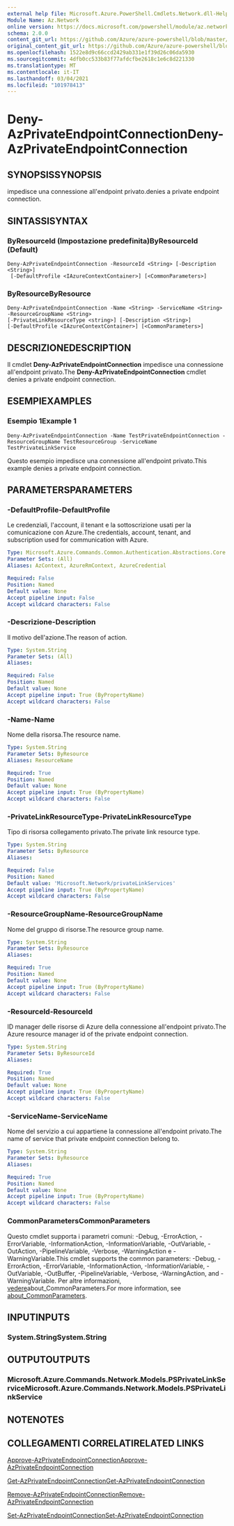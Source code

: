```yaml
---
external help file: Microsoft.Azure.PowerShell.Cmdlets.Network.dll-Help.xml
Module Name: Az.Network
online version: https://docs.microsoft.com/powershell/module/az.network/deny-azprivateendpointconnection
schema: 2.0.0
content_git_url: https://github.com/Azure/azure-powershell/blob/master/src/Network/Network/help/Deny-AzPrivateEndpointConnection.md
original_content_git_url: https://github.com/Azure/azure-powershell/blob/master/src/Network/Network/help/Deny-AzPrivateEndpointConnection.md
ms.openlocfilehash: 1522e8d9c66ccd2429ab331e1f39d26c06da5930
ms.sourcegitcommit: 4dfb0cc533b83f77afdcfbe2618c1e6c8d221330
ms.translationtype: MT
ms.contentlocale: it-IT
ms.lasthandoff: 03/04/2021
ms.locfileid: "101978413"
---
```

# <span data-ttu-id="1b8a0-101">Deny-AzPrivateEndpointConnection</span><span class="sxs-lookup"><span data-stu-id="1b8a0-101">Deny-AzPrivateEndpointConnection</span></span>

## <span data-ttu-id="1b8a0-102">SYNOPSIS</span><span class="sxs-lookup"><span data-stu-id="1b8a0-102">SYNOPSIS</span></span>
<span data-ttu-id="1b8a0-103">impedisce una connessione all'endpoint privato.</span><span class="sxs-lookup"><span data-stu-id="1b8a0-103">denies a private endpoint connection.</span></span>

## <span data-ttu-id="1b8a0-104">SINTASSI</span><span class="sxs-lookup"><span data-stu-id="1b8a0-104">SYNTAX</span></span>

### <span data-ttu-id="1b8a0-105">ByResourceId (Impostazione predefinita)</span><span class="sxs-lookup"><span data-stu-id="1b8a0-105">ByResourceId (Default)</span></span>
```
Deny-AzPrivateEndpointConnection -ResourceId <String> [-Description <String>]
 [-DefaultProfile <IAzureContextContainer>] [<CommonParameters>]
```

### <span data-ttu-id="1b8a0-106">ByResource</span><span class="sxs-lookup"><span data-stu-id="1b8a0-106">ByResource</span></span>
```
Deny-AzPrivateEndpointConnection -Name <String> -ServiceName <String> -ResourceGroupName <String>
[-PrivateLinkResourceType <string>] [-Description <String>]
[-DefaultProfile <IAzureContextContainer>] [<CommonParameters>]
```

## <span data-ttu-id="1b8a0-107">DESCRIZIONE</span><span class="sxs-lookup"><span data-stu-id="1b8a0-107">DESCRIPTION</span></span>
<span data-ttu-id="1b8a0-108">Il cmdlet **Deny-AzPrivateEndpointConnection** impedisce una connessione all'endpoint privato.</span><span class="sxs-lookup"><span data-stu-id="1b8a0-108">The **Deny-AzPrivateEndpointConnection** cmdlet denies a private endpoint connection.</span></span>

## <span data-ttu-id="1b8a0-109">ESEMPI</span><span class="sxs-lookup"><span data-stu-id="1b8a0-109">EXAMPLES</span></span>

### <span data-ttu-id="1b8a0-110">Esempio 1</span><span class="sxs-lookup"><span data-stu-id="1b8a0-110">Example 1</span></span>
```
Deny-AzPrivateEndpointConnection -Name TestPrivateEndpointConnection -ResourceGroupName TestResourceGroup -ServiceName TestPrivateLinkService
```

<span data-ttu-id="1b8a0-111">Questo esempio impedisce una connessione all'endpoint privato.</span><span class="sxs-lookup"><span data-stu-id="1b8a0-111">This example denies a private endpoint connection.</span></span>

## <span data-ttu-id="1b8a0-112">PARAMETERS</span><span class="sxs-lookup"><span data-stu-id="1b8a0-112">PARAMETERS</span></span>

### <span data-ttu-id="1b8a0-113">-DefaultProfile</span><span class="sxs-lookup"><span data-stu-id="1b8a0-113">-DefaultProfile</span></span>
<span data-ttu-id="1b8a0-114">Le credenziali, l'account, il tenant e la sottoscrizione usati per la comunicazione con Azure.</span><span class="sxs-lookup"><span data-stu-id="1b8a0-114">The credentials, account, tenant, and subscription used for communication with Azure.</span></span>

```yaml
Type: Microsoft.Azure.Commands.Common.Authentication.Abstractions.Core.IAzureContextContainer
Parameter Sets: (All)
Aliases: AzContext, AzureRmContext, AzureCredential

Required: False
Position: Named
Default value: None
Accept pipeline input: False
Accept wildcard characters: False
```

### <span data-ttu-id="1b8a0-115">-Descrizione</span><span class="sxs-lookup"><span data-stu-id="1b8a0-115">-Description</span></span>
<span data-ttu-id="1b8a0-116">Il motivo dell'azione.</span><span class="sxs-lookup"><span data-stu-id="1b8a0-116">The reason of action.</span></span>

```yaml
Type: System.String
Parameter Sets: (All)
Aliases:

Required: False
Position: Named
Default value: None
Accept pipeline input: True (ByPropertyName)
Accept wildcard characters: False
```

### <span data-ttu-id="1b8a0-117">-Name</span><span class="sxs-lookup"><span data-stu-id="1b8a0-117">-Name</span></span>
<span data-ttu-id="1b8a0-118">Nome della risorsa.</span><span class="sxs-lookup"><span data-stu-id="1b8a0-118">The resource name.</span></span>

```yaml
Type: System.String
Parameter Sets: ByResource
Aliases: ResourceName

Required: True
Position: Named
Default value: None
Accept pipeline input: True (ByPropertyName)
Accept wildcard characters: False
```

### <span data-ttu-id="1b8a0-119">-PrivateLinkResourceType</span><span class="sxs-lookup"><span data-stu-id="1b8a0-119">-PrivateLinkResourceType</span></span>
<span data-ttu-id="1b8a0-120">Tipo di risorsa collegamento privato.</span><span class="sxs-lookup"><span data-stu-id="1b8a0-120">The private link resource type.</span></span>

```yaml
Type: System.String
Parameter Sets: ByResource
Aliases:

Required: False
Position: Named
Default value: 'Microsoft.Network/privateLinkServices'
Accept pipeline input: True (ByPropertyName)
Accept wildcard characters: False
```

### <span data-ttu-id="1b8a0-121">-ResourceGroupName</span><span class="sxs-lookup"><span data-stu-id="1b8a0-121">-ResourceGroupName</span></span>
<span data-ttu-id="1b8a0-122">Nome del gruppo di risorse.</span><span class="sxs-lookup"><span data-stu-id="1b8a0-122">The resource group name.</span></span>

```yaml
Type: System.String
Parameter Sets: ByResource
Aliases:

Required: True
Position: Named
Default value: None
Accept pipeline input: True (ByPropertyName)
Accept wildcard characters: False
```

### <span data-ttu-id="1b8a0-123">-ResourceId</span><span class="sxs-lookup"><span data-stu-id="1b8a0-123">-ResourceId</span></span>
<span data-ttu-id="1b8a0-124">ID manager delle risorse di Azure della connessione all'endpoint privato.</span><span class="sxs-lookup"><span data-stu-id="1b8a0-124">The Azure resource manager id of the private endpoint connection.</span></span>

```yaml
Type: System.String
Parameter Sets: ByResourceId
Aliases:

Required: True
Position: Named
Default value: None
Accept pipeline input: True (ByPropertyName)
Accept wildcard characters: False
```

### <span data-ttu-id="1b8a0-125">-ServiceName</span><span class="sxs-lookup"><span data-stu-id="1b8a0-125">-ServiceName</span></span>
<span data-ttu-id="1b8a0-126">Nome del servizio a cui appartiene la connessione all'endpoint privato.</span><span class="sxs-lookup"><span data-stu-id="1b8a0-126">The name of service that private endpoint connection belong to.</span></span>

```yaml
Type: System.String
Parameter Sets: ByResource
Aliases:

Required: True
Position: Named
Default value: None
Accept pipeline input: True (ByPropertyName)
Accept wildcard characters: False
```

### <span data-ttu-id="1b8a0-127">CommonParameters</span><span class="sxs-lookup"><span data-stu-id="1b8a0-127">CommonParameters</span></span>
<span data-ttu-id="1b8a0-128">Questo cmdlet supporta i parametri comuni: -Debug, -ErrorAction, -ErrorVariable, -InformationAction, -InformationVariable, -OutVariable, -OutAction, -PipelineVariable, -Verbose, -WarningAction e -WarningVariable.</span><span class="sxs-lookup"><span data-stu-id="1b8a0-128">This cmdlet supports the common parameters: -Debug, -ErrorAction, -ErrorVariable, -InformationAction, -InformationVariable, -OutVariable, -OutBuffer, -PipelineVariable, -Verbose, -WarningAction, and -WarningVariable.</span></span> <span data-ttu-id="1b8a0-129">Per altre informazioni, [vedere](http://go.microsoft.com/fwlink/?LinkID=113216)about_CommonParameters.</span><span class="sxs-lookup"><span data-stu-id="1b8a0-129">For more information, see [about_CommonParameters](http://go.microsoft.com/fwlink/?LinkID=113216).</span></span>

## <span data-ttu-id="1b8a0-130">INPUT</span><span class="sxs-lookup"><span data-stu-id="1b8a0-130">INPUTS</span></span>

### <span data-ttu-id="1b8a0-131">System.String</span><span class="sxs-lookup"><span data-stu-id="1b8a0-131">System.String</span></span>

## <span data-ttu-id="1b8a0-132">OUTPUT</span><span class="sxs-lookup"><span data-stu-id="1b8a0-132">OUTPUTS</span></span>

### <span data-ttu-id="1b8a0-133">Microsoft.Azure.Commands.Network.Models.PSPrivateLinkService</span><span class="sxs-lookup"><span data-stu-id="1b8a0-133">Microsoft.Azure.Commands.Network.Models.PSPrivateLinkService</span></span>

## <span data-ttu-id="1b8a0-134">NOTE</span><span class="sxs-lookup"><span data-stu-id="1b8a0-134">NOTES</span></span>

## <span data-ttu-id="1b8a0-135">COLLEGAMENTI CORRELATI</span><span class="sxs-lookup"><span data-stu-id="1b8a0-135">RELATED LINKS</span></span>

[<span data-ttu-id="1b8a0-136">Approve-AzPrivateEndpointConnection</span><span class="sxs-lookup"><span data-stu-id="1b8a0-136">Approve-AzPrivateEndpointConnection</span></span>](./Approve-AzPrivateEndpointConnection.md)

[<span data-ttu-id="1b8a0-137">Get-AzPrivateEndpointConnection</span><span class="sxs-lookup"><span data-stu-id="1b8a0-137">Get-AzPrivateEndpointConnection</span></span>](./Get-AzPrivateEndpointConnection.md)

[<span data-ttu-id="1b8a0-138">Remove-AzPrivateEndpointConnection</span><span class="sxs-lookup"><span data-stu-id="1b8a0-138">Remove-AzPrivateEndpointConnection</span></span>](./Remove-AzPrivateEndpointConnection.md)

[<span data-ttu-id="1b8a0-139">Set-AzPrivateEndpointConnection</span><span class="sxs-lookup"><span data-stu-id="1b8a0-139">Set-AzPrivateEndpointConnection</span></span>](./Set-AzPrivateEndpointConnection.md)